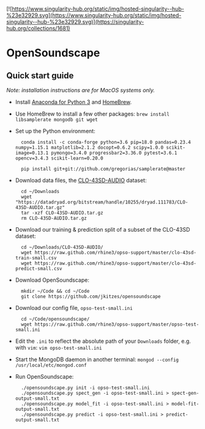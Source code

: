 [![https://www.singularity-hub.org/static/img/hosted-singularity--hub-%23e32929.svg](https://www.singularity-hub.org/static/img/hosted-singularity--hub-%23e32929.svg)](https://singularity-hub.org/collections/1681)

# OpenSoundscape

## Quick start guide

*Note: installation instructions are for MacOS systems only.*

* Install [Anaconda for Python 3](https://www.anaconda.com/download/#macos) and [HomeBrew](https://brew.sh/).
* Use HomeBrew to install a few other packages: `brew install libsamplerate mongodb git wget`
* Set up the Python environment:

        conda install -c conda-forge python=3.6 pip=18.0 pandas=0.23.4 numpy=1.15.1 matplotlib=2.1.2 docopt=0.6.2 scipy=1.0.0 scikit-image=0.13.1 pymongo=3.4.0 progressbar2=3.36.0 pytest=3.6.1 opencv=3.4.3 scikit-learn=0.20.0
        
        pip install git+git://github.com/gregorias/samplerate@master


* Download data files, the [CLO-43SD-AUDIO](https://datadryad.org/resource/doi:10.5061/dryad.j2t92) dataset:

        cd ~/Downloads
        wget "https://datadryad.org/bitstream/handle/10255/dryad.111783/CLO-43SD-AUDIO.tar.gz"
        tar -xzf CLO-43SD-AUDIO.tar.gz
        rm CLO-43SD-AUDIO.tar.gz
        

* Download our training & prediction split of a subset of the CLO-43SD dataset:
    
        cd ~/Downloads/CLO-43SD-AUDIO/
        wget https://raw.github.com/rhine3/opso-support/master/clo-43sd-train-small.csv
        wget https://raw.github.com/rhine3/opso-support/master/clo-43sd-predict-small.csv


* Download OpenSoundscape: 

        mkdir ~/Code && cd ~/Code
        git clone https://github.com/jkitzes/opensoundscape


* Download our config file, `opso-test-small.ini`
        
        cd ~/Code/opensoundscape/
        wget https://raw.github.com/rhine3/opso-support/master/opso-test-small.ini  
        
  
* Edit the `.ini` to reflect the absolute path of your `Downloads` folder, e.g. with `vim`: `vim opso-test-small.ini`
* Start the MongoDB daemon in another terminal: `mongod --config /usr/local/etc/mongod.conf`
* Run OpenSoundscape:

        ./opensoundscape.py init -i opso-test-small.ini 
        ./opensoundscape.py spect_gen -i opso-test-small.ini > spect-gen-output-small.txt
        ./opensoundscape.py model_fit -i opso-test-small.ini > model-fit-output-small.txt
        ./opensoundscape.py predict -i opso-test-small.ini > predict-output-small.txt
